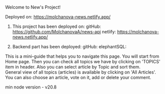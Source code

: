 Welcome to New's Project!

Deployed on:
https://molchanova-news.netlify.app/

1. This project has been deployed on:
   gitHub: https://github.com/MolchanovaA/news-api
   netlify: https://molchanova-news.netlify.app/

2. Backend part has been deployed:
   gitHub:
   elephantSQL:

This is a mini-guide that helps you to navigate this page.
You will start from Home page.
Then you can check all topics we have by clicking on 'TOPICS' item in header.
Also you can select article by Topic and sort them.  
General view of all topics (articles) is available by clicking on 'All Articles'.
You can also choose an article, vote on it, add or delete your comment.

min node version - v20.8
